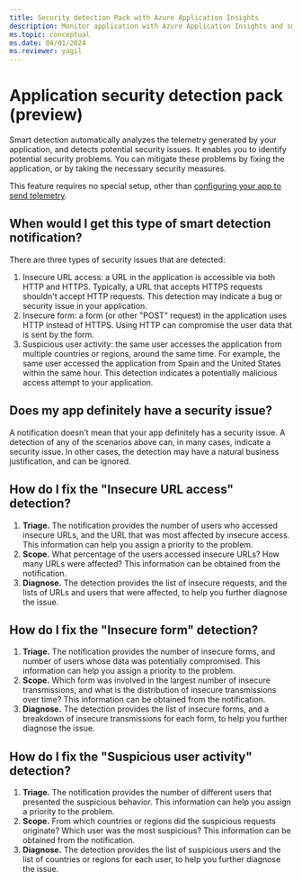 ```yaml
---
title: Security detection Pack with Azure Application Insights
description: Monitor application with Azure Application Insights and smart detection for potential security issues.
ms.topic: conceptual
ms.date: 04/01/2024
ms.reviewer: yagil
---
```


# Application security detection pack (preview)

Smart detection automatically analyzes the telemetry generated by your application, and detects potential security issues. It enables you to identify potential security problems. You can mitigate these problems by fixing the application, or by taking the necessary security measures.

This feature requires no special setup, other than [configuring your app to send telemetry](../app/usage.md).

## When would I get this type of smart detection notification?
There are three types of security issues that are detected:
1. Insecure URL access: a URL in the application is accessible via both HTTP and HTTPS. Typically, a URL that accepts HTTPS requests shouldn't accept HTTP requests. This detection may indicate a bug or security issue in your application.
2. Insecure form: a form (or other "POST" request) in the application uses HTTP instead of HTTPS. Using HTTP can compromise the user data that is sent by the form.
3. Suspicious user activity: the same user accesses the application from multiple countries or regions, around the same time. For example, the same user accessed the application from Spain and the United States within the same hour. This detection indicates a potentially malicious access attempt to your application.

## Does my app definitely have a security issue?
A notification doesn't mean that your app definitely has a security issue. A detection of any of the scenarios above can, in many cases, indicate a security issue. In other cases, the detection may have a natural business justification, and can be ignored.

## How do I fix the "Insecure URL access" detection?
1. **Triage.** The notification provides the number of users who accessed insecure URLs, and the URL that was most affected by insecure access. This information can help you assign a priority to the problem.
3. **Scope.** What percentage of the users accessed insecure URLs? How many URLs were affected? This information can be obtained from the notification.
4. **Diagnose.** The detection provides the list of insecure requests, and the lists of URLs and users that were affected, to help you further diagnose the issue.

## How do I fix the "Insecure form" detection?
1. **Triage.** The notification provides the number of insecure forms, and number of users whose data was potentially compromised. This information can help you assign a priority to the problem.
2. **Scope.** Which form was involved in the largest number of insecure transmissions, and what is the distribution of insecure transmissions over time? This information can be obtained from the notification.
3. **Diagnose.** The detection provides the list of insecure forms, and a breakdown of insecure transmissions for each form, to help you further diagnose the issue.

## How do I fix the "Suspicious user activity" detection?
1. **Triage.** The notification provides the number of different users that presented the suspicious behavior. This information can help you assign a priority to the problem.
2. **Scope.** From which countries or regions did the suspicious requests originate? Which user was the most suspicious? This information can be obtained from the notification.
3. **Diagnose.** The detection provides the list of suspicious users and the list of countries or regions for each user, to help you further diagnose the issue.
